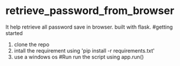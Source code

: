 # retrieve_password_from_browser
It help retrieve all password save in browser. built with flask.
#getting started
1. clone the repo
2. intall the requirement using 'pip install -r requirements.txt'
3. use a windows os 
#Run
run the script using app.run()
